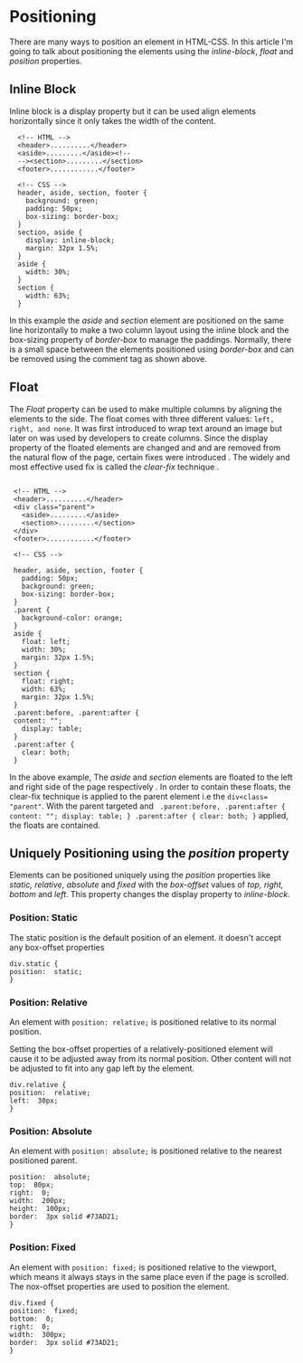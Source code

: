 # Positioning 
There are many ways to position an element in HTML-CSS. In this article I'm going to talk about positioning the elements using the *inline-block*, *float* and *position* properties.

## Inline Block
Inline block is a display property but it can be used align elements horizontally since it only takes the width of the content.

```
  <!-- HTML -->
  <header>..........</header>
  <aside>.........</aside><!--
  --><section>.........</section>
  <footer>............</footer>

  <!-- CSS -->
  header, aside, section, footer {
    background: green;
    padding: 50px;
    box-sizing: border-box;
  }
  section, aside {
    display: inline-block;
    margin: 32px 1.5%;
  }
  aside {
    width: 30%;
  }
  section {
    width: 63%;
  }
```
In this example the *aside* and *section* element are positioned on the same line horizontally to make a two column layout using the inline block and the box-sizing property of *border-box* to manage the paddings.
Normally, there is a small space between the elements positioned using *border-box* and can be removed using the comment tag as shown above.
## Float
The *Float* property can be used to make multiple columns by aligning the elements to the side. The float comes with three different values: `left, right, and none`. It was first introduced to wrap text around an image but later on was used by developers to create columns.
 Since the display property of the floated elements are changed and and are removed from the natural flow of the page, certain fixes were introduced . The widely and most effective used fix is called the *clear-fix* technique .
 ```

  <!-- HTML -->
  <header>..........</header>
  <div class="parent">
    <aside>.........</aside>
    <section>.........</section>
  </div>
  <footer>............</footer>

  <!-- CSS -->

  header, aside, section, footer {
    padding: 50px;
    background: green;
    box-sizing: border-box;
  }
  .parent {
    background-color: orange;
  }
  aside {
    float: left;
    width: 30%;
    margin: 32px 1.5%;
  }
  section {
    float: right;
    width: 63%;
    margin: 32px 1.5%;
  }
  .parent:before, .parent:after {
  content: "";
    display: table;
  }
  .parent:after {
    clear: both;
  }
```
In the above example, The *aside* and *section* elements are floated to the left and right side of the page respectively . In order to contain these floats, the clear-fix technique is applied to the parent element i.e the `div<class= "parent"`. With the parent targeted and
` .parent:before, .parent:after {
  content: "";
    display: table;
  }
  .parent:after {
    clear: both;
  }` applied, the floats are contained.
  ## Uniquely Positioning using the *position* property
  Elements can be positioned uniquely using the *position* properties like *static, relative, absolute* and *fixed* with the *box-offset* values of *top, right, bottom* and *left*. This property changes the display property to *inline-block*.
  ### Position: Static
  The static position is the default position of an element. it doesn't accept any box-offset properties
  ```
  div.static {  
position:  static;    
}
```
### Position: Relative
An element with  `position: relative;`  is positioned relative to its normal position.

Setting the box-offset properties of a relatively-positioned element will cause it to be adjusted away from its normal position. Other content will not be adjusted to fit into any gap left by the element.
```
div.relative {  
position:  relative;  
left:  30px;    
}
```
### Position: Absolute
An element with `position: absolute;` is positioned relative to the nearest positioned parent.
```div.absolute {  
position:  absolute;  
top:  80px;  
right:  0;  
width:  200px;  
height:  100px;  
border:  3px solid #73AD21;  
}
```
### Position: Fixed
An element with `position: fixed;` is positioned relative to the viewport, which means it always stays in the same place even if the page is scrolled. The nox-offset properties are used to position the element.
```
div.fixed {  
position:  fixed;  
bottom:  0;  
right:  0;  
width:  300px;  
border:  3px solid #73AD21;  
}
```




